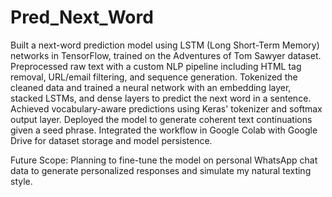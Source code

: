 # Pred_Next_Word
Built a next-word prediction model using LSTM (Long Short-Term Memory) networks in TensorFlow, trained on the Adventures of Tom Sawyer dataset. Preprocessed raw text with a custom NLP pipeline including HTML tag removal, URL/email filtering, and sequence generation. Tokenized the cleaned data and trained a neural network with an embedding layer, stacked LSTMs, and dense layers to predict the next word in a sentence. Achieved vocabulary-aware predictions using Keras' tokenizer and softmax output layer. Deployed the model to generate coherent text continuations given a seed phrase. Integrated the workflow in Google Colab with Google Drive for dataset storage and model persistence.

Future Scope: Planning to fine-tune the model on personal WhatsApp chat data to generate personalized responses and simulate my natural texting style.
